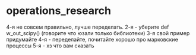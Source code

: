 # operations_research
4-я не совсем правильно, лучше переделать.
2-я - уберите def w_out_scipy() (говорите что юзали только библиотеки)
3-я свой пример придумайте
4-я - переделайте, почитайте хорошо про марковские процессы
5-я - хз что вам сказать
